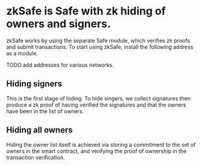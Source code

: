 # zkSafe is Safe with zk hiding of owners and signers.

zkSafe works by using the separate Safe module, which verifies zk proofs and submit transactions. To start using zkSafe, install the following address as a module.

TODO add addresses for various networks.


## Hiding signers

This is the first stage of hiding. To hide singers, we collect signatures then produce a zk proof of having verified the signatures and that the owners have been in the list of owners.

## Hiding all owners

Hiding the owner list itself is achieved via storing a commitment to the set of owners in the smart contract, and verifying the proof of ownership in the transaction verification.
